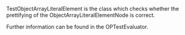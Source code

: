 TestObjectArrayLiteralElement is the class which checks whether the prettifying of the ObjectArrayLiteralElementNode is correct.

Further information can be found in the OPTestEvaluator.